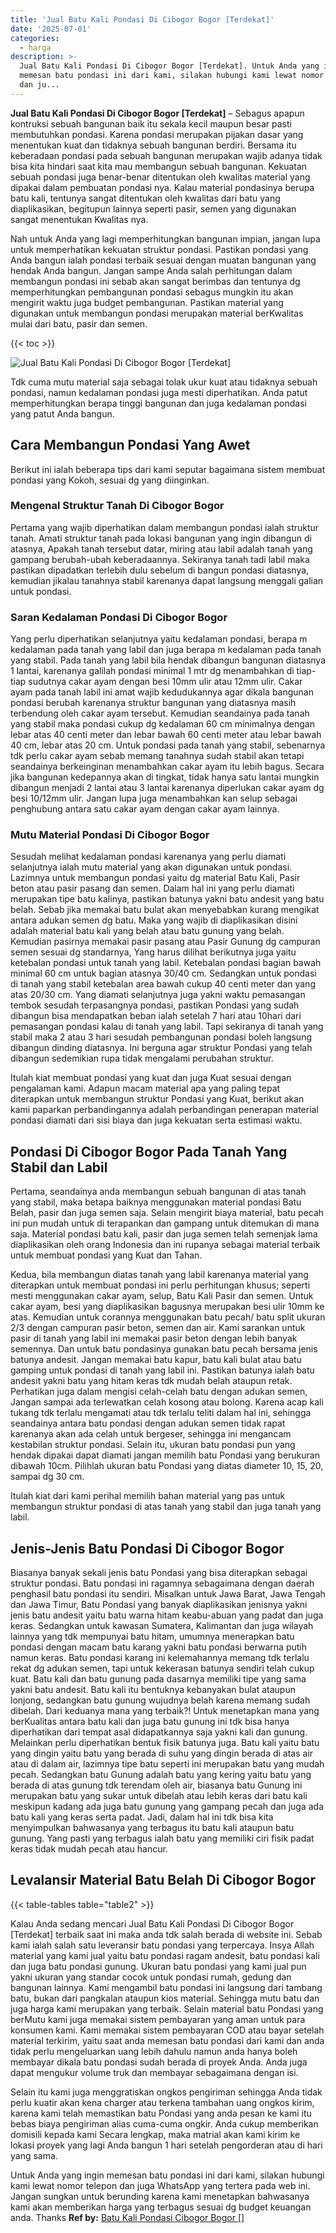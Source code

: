 ```yaml
---
title: 'Jual Batu Kali Pondasi Di Cibogor Bogor [Terdekat]'
date: '2025-07-01'
categories:
  - harga
description: >-
  Jual Batu Kali Pondasi Di Cibogor Bogor [Terdekat]. Untuk Anda yang ingin
  memesan batu pondasi ini dari kami, silakan hubungi kami lewat nomor telepon
  dan ju...
---
```


**Jual Batu Kali Pondasi Di Cibogor Bogor \[Terdekat\]** – Sebagus apapun kontruksi sebuah bangunan baik itu sekala kecil maupun besar pasti membutuhkan pondasi. Karena pondasi merupakan pijakan dasar yang menentukan kuat dan tidaknya sebuah bangunan berdiri. Bersama itu keberadaan pondasi pada sebuah bangunan merupakan wajib adanya tidak bisa kita hindari saat kita mau membangun sebuah bangunan. Kekuatan sebuah pondasi juga benar-benar ditentukan oleh kwalitas material yang dipakai dalam pembuatan pondasi nya. Kalau material pondasinya berupa batu kali, tentunya sangat ditentukan oleh kwalitas dari batu yang diaplikasikan, begitupun lainnya seperti pasir, semen yang digunakan sangat menentukan Kwalitas nya.

Nah untuk Anda yang lagi memperhitungkan bangunan impian, jangan lupa untuk memperhatikan kekuatan struktur pondasi. Pastikan pondasi yang Anda bangun ialah pondasi terbaik sesuai dengan muatan bangunan yang hendak Anda bangun. Jangan sampe Anda salah perhitungan dalam membangun pondasi ini sebab akan sangat berimbas dan tentunya dg memperhitungkan pembangunan pondasi sebagus mungkin itu akan mengirit waktu juga budget pembangunan. Pastikan material yang digunakan untuk membangun pondasi merupakan material berKwalitas mulai dari batu, pasir dan semen.

{{< toc >}}

![Jual Batu Kali Pondasi Di Cibogor Bogor [Terdekat]](/images/jual-batu-kali-14.png)

Tdk cuma mutu material saja sebagai tolak ukur kuat atau tidaknya sebuah pondasi, namun kedalaman pondasi juga mesti diperhatikan. Anda patut memperhitungkan berapa tinggi bangunan dan juga kedalaman pondasi yang patut Anda bangun.

## Cara Membangun Pondasi Yang Awet

Berikut ini ialah beberapa tips dari kami seputar bagaimana sistem membuat pondasi yang Kokoh, sesuai dg yang diinginkan.

### Mengenal Struktur Tanah Di Cibogor Bogor

Pertama yang wajib diperhatikan dalam membangun pondasi ialah struktur tanah. Amati struktur tanah pada lokasi bangunan yang ingin dibangun di atasnya, Apakah tanah tersebut datar, miring atau labil adalah tanah yang gampang berubah-ubah keberadaannya. Sekiranya tanah tadi labil maka pastikan dipadatkan terlebih dulu sebelum di bangun pondasi diatasnya, kemudian jikalau tanahnya stabil karenanya dapat langsung menggali galian untuk pondasi.

### Saran Kedalaman Pondasi Di Cibogor Bogor

Yang perlu diperhatikan selanjutnya yaitu kedalaman pondasi, berapa m kedalaman pada tanah yang labil dan juga berapa m kedalaman pada tanah yang stabil. Pada tanah yang labil bila hendak dibangun bangunan diatasnya 1 lantai, karenanya galilah pondasi minimal 1 mtr dg menambahkan di tiap-tiap sudutnya cakar ayam dengan besi 10mm ulir atau 12mm ulir. Cakar ayam pada tanah labil ini amat wajib kedudukannya agar dikala bangunan pondasi berubah karenanya struktur bangunan yang diatasnya masih terbendung oleh cakar ayam tersebut. Kemudian seandainya pada tanah yang stabil maka pondasi cukup dg kedalaman 60 cm minimalnya dengan lebar atas 40 centi meter dan lebar bawah 60 centi meter atau lebar bawah 40 cm, lebar atas 20 cm. Untuk pondasi pada tanah yang stabil, sebenarnya tdk perlu cakar ayam sebab memang tanahnya sudah stabil akan tetapi seandainya berkeinginan menambahkan cakar ayam itu lebih bagus. Secara jika bangunan kedepannya akan di tingkat, tidak hanya satu lantai mungkin dibangun menjadi 2 lantai atau 3 lantai karenanya diperlukan cakar ayam dg besi 10/12mm ulir. Jangan lupa juga menambahkan kan selup sebagai penghubung antara satu cakar ayam dengan cakar ayam lainnya.

### Mutu Material Pondasi Di Cibogor Bogor

Sesudah melihat kedalaman pondasi karenanya yang perlu diamati selanjutnya ialah mutu material yang akan digunakan untuk pondasi. Lazimnya untuk membangun pondasi yaitu dg material Batu Kali, Pasir beton atau pasir pasang dan semen. Dalam hal ini yang perlu diamati merupakan tipe batu kalinya, pastikan batunya yakni batu andesit yang batu belah. Sebab jika memakai batu bulat akan menyebabkan kurang mengikat antara adukan semen dg batu. Maka yang wajib di diaplikasikan disini adalah material batu kali yang belah atau batu gunung yang belah. Kemudian pasirnya memakai pasir pasang atau Pasir Gunung dg campuran semen sesuai dg standarnya, Yang harus dilihat berikutnya juga yaitu ketebalan pondasi untuk tanah yang labil. Ketebalan pondasi bagian bawah minimal 60 cm untuk bagian atasnya 30/40 cm. Sedangkan untuk pondasi di tanah yang stabil ketebalan area bawah cukup 40 centi meter dan yang atas 20/30 cm. Yang diamati selanjutnya juga yakni waktu pemasangan tembok sesudah terpasangnya pondasi, pastikan Pondasi yang sudah dibangun bisa mendapatkan beban ialah setelah 7 hari atau 10hari dari pemasangan pondasi kalau di tanah yang labil. Tapi sekiranya di tanah yang stabil maka 2 atau 3 hari sesudah pembangunan pondasi boleh langsung dibangun dinding diatasnya. Ini berguna agar struktur Pondasi yang telah dibangun sedemikian rupa tidak mengalami perubahan struktur.

Itulah kiat membuat pondasi yang kuat dan juga Kuat sesuai dengan pengalaman kami. Adapun macam material apa yang paling tepat diterapkan untuk membangun struktur Pondasi yang Kuat, berikut akan kami paparkan perbandingannya adalah perbandingan penerapan material pondasi diamati dari sisi biaya dan juga kekuatan serta estimasi waktu.

## Pondasi Di Cibogor Bogor Pada Tanah Yang Stabil dan Labil

Pertama, seandainya anda membangun sebuah bangunan di atas tanah yang stabil, maka betapa baiknya menggunakan material pondasi Batu Belah, pasir dan juga semen saja. Selain mengirit biaya material, batu pecah ini pun mudah untuk di terapankan dan gampang untuk ditemukan di mana saja. Material pondasi batu kali, pasir dan juga semen telah semenjak lama diaplikasikan oleh orang Indonesia dan ini rupanya sebagai material terbaik untuk membuat pondasi yang Kuat dan Tahan.

Kedua, bila membangun diatas tanah yang labil karenanya material yang diterapkan untuk membuat pondasi ini perlu perhitungan khusus; seperti mesti menggunakan cakar ayam, selup, Batu Kali Pasir dan semen. Untuk cakar ayam, besi yang diaplikasikan bagusnya merupakan besi ulir 10mm ke atas. Kemudian untuk corannya menggunakan batu pecah/ batu split ukuran 2/3 dengan campuran pasir beton, semen dan air. Kami sarankan untuk pasir di tanah yang labil ini memakai pasir beton dengan lebih banyak semennya. Dan untuk batu pondasinya gunakan batu pecah bersama jenis batunya andesit. Jangan memakai batu kapur, batu kali bulat atau batu gamping untuk pondasi di tanah yang labil ini. Pastikan batunya ialah batu andesit yakni batu yang hitam keras tdk mudah belah ataupun retak. Perhatikan juga dalam mengisi celah-celah batu dengan adukan semen, Jangan sampai ada terlewatkan celah kosong atau bolong. Karena acap kali tukang tdk terlalu mengamati atau tdk terlalu teliti dalam hal ini, sehingga seandainya antara batu pondasi dengan adukan semen tidak rapat karenanya akan ada celah untuk bergeser, sehingga ini mengancam kestabilan struktur pondasi. Selain itu, ukuran batu pondasi pun yang hendak dipakai dapat diamati jangan memilih batu Pondasi yang berukuran dibawah 10cm. Pilihlah ukuran batu Pondasi yang diatas diameter 10, 15, 20, sampai dg 30 cm.

Itulah kiat dari kami perihal memilih bahan material yang pas untuk membangun struktur pondasi di atas tanah yang stabil dan juga tanah yang labil.

## Jenis-Jenis Batu Pondasi Di Cibogor Bogor

Biasanya banyak sekali jenis batu Pondasi yang bisa diterapkan sebagai struktur pondasi. Batu pondasi ini ragamnya sebagaimana dengan daerah penghasil batu pondasi itu sendiri. Misalkan untuk Jawa Barat, Jawa Tengah dan Jawa Timur, Batu Pondasi yang banyak diaplikasikan jenisnya yakni jenis batu andesit yaitu batu warna hitam keabu-abuan yang padat dan juga keras. Sedangkan untuk kawasan Sumatera, Kalimantan dan juga wilayah lainnya yang tdk mempunyai batu hitam, umumnya menerapkan batu pondasi dengan macam batu karang yakni batu pondasi berwarna putih namun keras. Batu pondasi karang ini kelemahannya memang tdk terlalu rekat dg adukan semen, tapi untuk kekerasan batunya sendiri telah cukup kuat. Batu kali dan batu gunung pada dasarnya memiliki tipe yang sama yakni batu andesit. Batu kali itu bentuknya kebanyakan bulat ataupun lonjong, sedangkan batu gunung wujudnya belah karena memang sudah dibelah. Dari keduanya mana yang terbaik?! Untuk menetapkan mana yang berKualitas antara batu kali dan juga batu gunung ini tdk bisa hanya diperhatikan dari tempat asal didapatkannya saja yakni kali dan gunung. Melainkan perlu diperhatikan bentuk fisik batunya juga. Batu kali yaitu batu yang dingin yaitu batu yang berada di suhu yang dingin berada di atas air atau di dalam air, lazimnya tipe batu seperti ini merupakan batu yang mudah pecah. Sedangkan batu Gunung adalah batu yang kering yaitu batu yang berada di atas gunung tdk terendam oleh air, biasanya batu Gunung ini merupakan batu yang sukar untuk dibelah atau lebih keras dari batu kali meskipun kadang ada juga batu gunung yang gampang pecah dan juga ada batu kali yang keras serta padat. Jadi, dalam hal ini tdk bisa kita menyimpulkan bahwasanya yang terbagus itu batu kali ataupun batu gunung. Yang pasti yang terbagus ialah batu yang memiliki ciri fisik padat keras tidak mudah pecah atau hancur.

## Levalansir Material Batu Belah Di Cibogor Bogor

{{< table-tables table="table2" >}}

Kalau Anda sedang mencari Jual Batu Kali Pondasi Di Cibogor Bogor \[Terdekat\] terbaik saat ini maka anda tdk salah berada di website ini. Sebab kami ialah salah satu leveransir batu pondasi yang terpercaya. Insya Allah material yang kami jual yaitu batu pondasi ragam andesit, batu pondasi kali dan juga batu pondasi gunung. Ukuran batu pondasi yang kami jual pun yakni ukuran yang standar cocok untuk pondasi rumah, gedung dan bangunan lainnya. Kami mengambil batu pondasi ini langsung dari tambang batu, bukan dari pangkalan ataupun kios material. Sehingga mutu batu dan juga harga kami merupakan yang terbaik. Selain material batu Pondasi yang berMutu kami juga memakai sistem pembayaran yang aman untuk para konsumen kami. Kami memakai sistem pembayaran COD atau bayar setelah material terkirim, yaitu saat anda memesan batu pondasi dari kami dan anda tidak perlu mengeluarkan uang lebih dahulu namun anda hanya boleh membayar dikala batu pondasi sudah berada di proyek Anda. Anda juga dapat mengukur volume truk dan membayar sebagaimana dengan isi.

Selain itu kami juga menggratiskan ongkos pengiriman sehingga Anda tidak perlu kuatir akan kena charger atau terkena tambahan uang ongkos kirim, karena kami telah memastikan batu Pondasi yang anda pesan ke kami itu bebas biaya pengiriman alias cuma-cuma ongkir. Anda cukup memberikan domisili kepada kami Secara lengkap, maka matrial akan kami kirim ke lokasi proyek yang lagi Anda bangun 1 hari setelah pengorderan atau di hari yang sama.

Untuk Anda yang ingin memesan batu pondasi ini dari kami, silakan hubungi kami lewat nomor telepon dan juga WhatsApp yang tertera pada web ini. Jangan sungkan untuk berunding karena kami menetapkan bahwasanya kami akan memberikan harga yang terbagus sesuai dg budget keuangan anda. Thanks
**Ref by:** [Batu Kali Pondasi Cibogor Bogor []](https://id.wikipedia.org/wiki/Batu)
